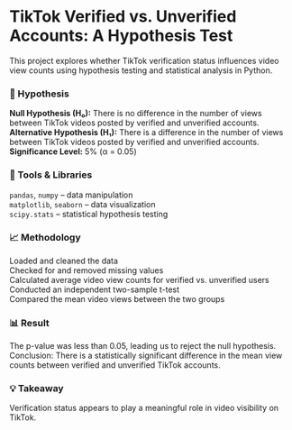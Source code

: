 # TikTok Verified vs. Unverified Accounts: A Hypothesis Test
This project explores whether TikTok verification status influences video view counts using hypothesis testing and statistical analysis in Python.

### 🧪 Hypothesis
**Null Hypothesis (H₀):** There is no difference in the number of views between TikTok videos posted by verified and unverified accounts.
<br>**Alternative Hypothesis (H₁):** There is a difference in the number of views between TikTok videos posted by verified and unverified accounts.
<br>**Significance Level:** 5% (α = 0.05)

### 🧰 Tools & Libraries
`pandas`, `numpy` – data manipulation
<br>`matplotlib`, `seaborn` – data visualization
<br>`scipy.stats` – statistical hypothesis testing

### 📈 Methodology
Loaded and cleaned the data
<br>Checked for and removed missing values
<br>Calculated average video view counts for verified vs. unverified users
<br>Conducted an independent two-sample t-test
<br>Compared the mean video views between the two groups

### 📊 Result
The p-value was less than 0.05, leading us to reject the null hypothesis.
<br>Conclusion: There is a statistically significant difference in the mean view counts between verified and unverified TikTok accounts.

### 💡 Takeaway
Verification status appears to play a meaningful role in video visibility on TikTok.
